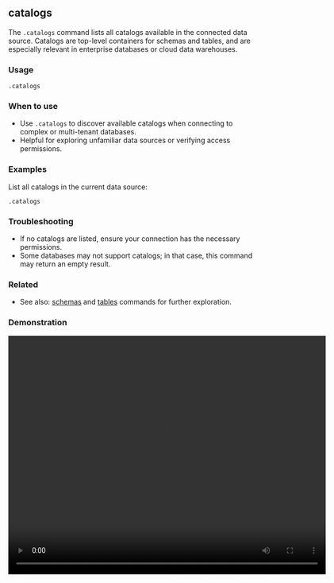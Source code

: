 ## catalogs

The `.catalogs` command lists all catalogs available in the connected data source. Catalogs are top-level containers for
schemas and tables, and are especially relevant in enterprise databases or cloud data warehouses.

### Usage

```text
.catalogs
```

### When to use

- Use `.catalogs` to discover available catalogs when connecting to complex or multi-tenant databases.
- Helpful for exploring unfamiliar data sources or verifying access permissions.

### Examples

List all catalogs in the current data source:

```text
.catalogs
```

### Troubleshooting

- If no catalogs are listed, ensure your connection has the necessary permissions.
- Some databases may not support catalogs; in that case, this command may return an empty result.

### Related

- See also: [schemas](../schemas/index.md) and [tables](../tables/index.md) commands for further exploration.

### Demonstration

<video width="640" height="480" controls>
  <source src="./demo.webm" type="video/webm">
  Your browser does not support the video tag.
</video>
